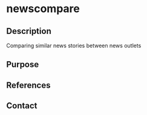 # newscompare

## Description
Comparing similar news stories between news outlets

## Purpose

## References

## Contact